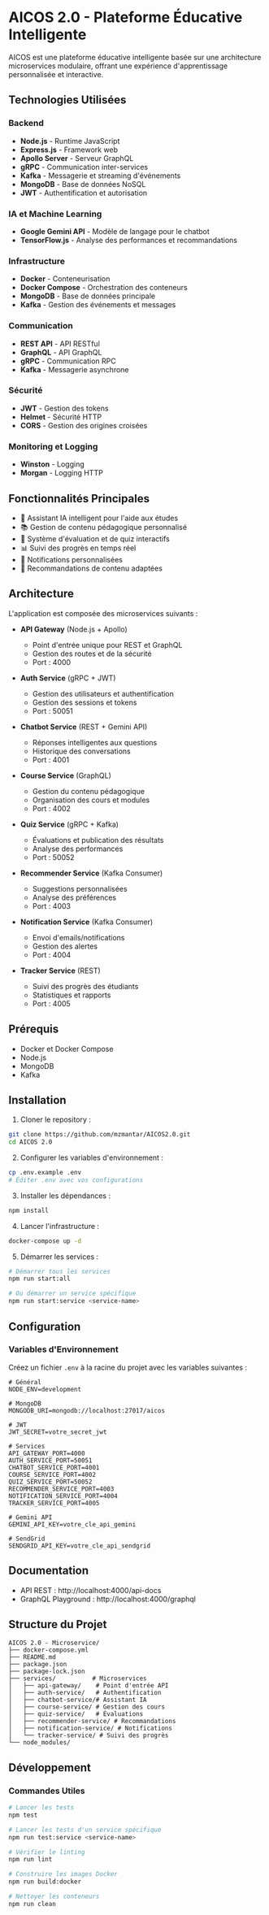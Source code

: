 # AICOS 2.0 - Plateforme Éducative Intelligente

AICOS est une plateforme éducative intelligente basée sur une architecture microservices modulaire, offrant une expérience d'apprentissage personnalisée et interactive.

## Technologies Utilisées

### Backend

- **Node.js** - Runtime JavaScript
- **Express.js** - Framework web
- **Apollo Server** - Serveur GraphQL
- **gRPC** - Communication inter-services
- **Kafka** - Messagerie et streaming d'événements
- **MongoDB** - Base de données NoSQL
- **JWT** - Authentification et autorisation

### IA et Machine Learning

- **Google Gemini API** - Modèle de langage pour le chatbot
- **TensorFlow.js** - Analyse des performances et recommandations

### Infrastructure

- **Docker** - Conteneurisation
- **Docker Compose** - Orchestration des conteneurs
- **MongoDB** - Base de données principale
- **Kafka** - Gestion des événements et messages

### Communication

- **REST API** - API RESTful
- **GraphQL** - API GraphQL
- **gRPC** - Communication RPC
- **Kafka** - Messagerie asynchrone

### Sécurité

- **JWT** - Gestion des tokens
- **Helmet** - Sécurité HTTP
- **CORS** - Gestion des origines croisées

### Monitoring et Logging

- **Winston** - Logging
- **Morgan** - Logging HTTP

## Fonctionnalités Principales

- 🤖 Assistant IA intelligent pour l'aide aux études
- 📚 Gestion de contenu pédagogique personnalisé
- 📝 Système d'évaluation et de quiz interactifs
- 📊 Suivi des progrès en temps réel
- 🔔 Notifications personnalisées
- 🎯 Recommandations de contenu adaptées

## Architecture

L'application est composée des microservices suivants :

- **API Gateway** (Node.js + Apollo)

  - Point d'entrée unique pour REST et GraphQL
  - Gestion des routes et de la sécurité
  - Port : 4000

- **Auth Service** (gRPC + JWT)

  - Gestion des utilisateurs et authentification
  - Gestion des sessions et tokens
  - Port : 50051

- **Chatbot Service** (REST + Gemini API)

  - Réponses intelligentes aux questions
  - Historique des conversations
  - Port : 4001

- **Course Service** (GraphQL)

  - Gestion du contenu pédagogique
  - Organisation des cours et modules
  - Port : 4002

- **Quiz Service** (gRPC + Kafka)

  - Évaluations et publication des résultats
  - Analyse des performances
  - Port : 50052

- **Recommender Service** (Kafka Consumer)

  - Suggestions personnalisées
  - Analyse des préférences
  - Port : 4003

- **Notification Service** (Kafka Consumer)

  - Envoi d'emails/notifications
  - Gestion des alertes
  - Port : 4004

- **Tracker Service** (REST)
  - Suivi des progrès des étudiants
  - Statistiques et rapports
  - Port : 4005

## Prérequis

- Docker et Docker Compose
- Node.js
- MongoDB
- Kafka

## Installation

1. Cloner le repository :

```bash
git clone https://github.com/mzmantar/AICOS2.0.git
cd AICOS 2.0
```

2. Configurer les variables d'environnement :

```bash
cp .env.example .env
# Éditer .env avec vos configurations
```

3. Installer les dépendances :

```bash
npm install
```

4. Lancer l'infrastructure :

```bash
docker-compose up -d
```

5. Démarrer les services :

```bash
# Démarrer tous les services
npm run start:all

# Ou démarrer un service spécifique
npm run start:service <service-name>
```

## Configuration

### Variables d'Environnement

Créez un fichier `.env` à la racine du projet avec les variables suivantes :

```env
# Général
NODE_ENV=development

# MongoDB
MONGODB_URI=mongodb://localhost:27017/aicos

# JWT
JWT_SECRET=votre_secret_jwt

# Services
API_GATEWAY_PORT=4000
AUTH_SERVICE_PORT=50051
CHATBOT_SERVICE_PORT=4001
COURSE_SERVICE_PORT=4002
QUIZ_SERVICE_PORT=50052
RECOMMENDER_SERVICE_PORT=4003
NOTIFICATION_SERVICE_PORT=4004
TRACKER_SERVICE_PORT=4005

# Gemini API
GEMINI_API_KEY=votre_cle_api_gemini

# SendGrid
SENDGRID_API_KEY=votre_cle_api_sendgrid
```

## Documentation

- API REST : http://localhost:4000/api-docs
- GraphQL Playground : http://localhost:4000/graphql

## Structure du Projet

```
AICOS 2.0 - Microservice/
├── docker-compose.yml
├── README.md
├── package.json
├── package-lock.json
├── services/          # Microservices
│   ├── api-gateway/    # Point d'entrée API
│   ├── auth-service/   # Authentification
│   ├── chatbot-service/# Assistant IA
│   ├── course-service/ # Gestion des cours
│   ├── quiz-service/   # Évaluations
│   ├── recommender-service/ # Recommandations
│   ├── notification-service/ # Notifications
│   └── tracker-service/ # Suivi des progrès
└── node_modules/
```

## Développement

### Commandes Utiles

```bash
# Lancer les tests
npm test

# Lancer les tests d'un service spécifique
npm run test:service <service-name>

# Vérifier le linting
npm run lint

# Construire les images Docker
npm run build:docker

# Nettoyer les conteneurs
npm run clean
```
